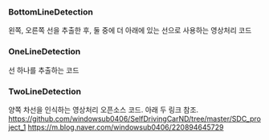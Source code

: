 ### BottomLineDetection
왼쪽, 오른쪽 선을 추출한 후, 둘 중에 더 아래에 있는 선으로 사용하는 영상처리 코드

### OneLineDetection
선 하나를 추출하는 코드

### TwoLineDetection
양쪽 차선을 인식하는 영상처리 오픈소스 코드. 
아래 두 링크 참조.
https://github.com/windowsub0406/SelfDrivingCarND/tree/master/SDC_project_1
https://m.blog.naver.com/windowsub0406/220894645729
